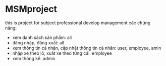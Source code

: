 # MSMproject
this is project for subject professional develop management
các chứng năng:
- xem danh sách sản phẩm: all 
- đăng nhập, đăng xuất: all
- xem thông tin cá nhân, cập nhật thông tin cá nhân: user, employee, amin
- nhập xe theo lô, xuất xe theo từng cái: employee
- xem thông kế: admin
